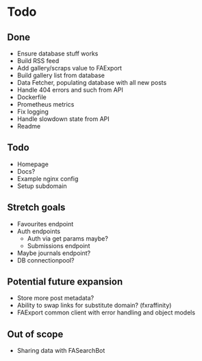 # Todo

## Done
- Ensure database stuff works
- Build RSS feed
- Add gallery/scraps value to FAExport
- Build gallery list from database
- Data Fetcher, populating database with all new posts
- Handle 404 errors and such from API
- Dockerfile
- Prometheus metrics
- Fix logging
- Handle slowdown state from API
- Readme

## Todo
- Homepage
- Docs?
- Example nginx config
- Setup subdomain


## Stretch goals
- Favourites endpoint
- Auth endpoints
  - Auth via get params maybe? 
  - Submissions endpoint
- Maybe journals endpoint?
- DB connectionpool?

## Potential future expansion
- Store more post metadata?
- Ability to swap links for substitute domain? (fxraffinity)
- FAExport common client with error handling and object models

## Out of scope
- Sharing data with FASearchBot
